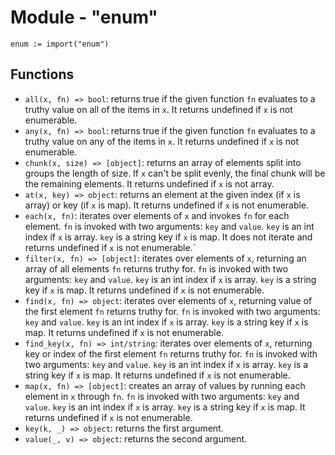# Module - "enum"

```golang
enum := import("enum")
```

## Functions

- `all(x, fn) => bool`: returns true if the given function `fn` evaluates to a
  truthy value on all of the items in `x`. It returns undefined if `x` is not
  enumerable.
- `any(x, fn) => bool`: returns true if the given function `fn` evaluates to a
  truthy value on any of the items in `x`. It returns undefined if `x` is not
  enumerable.
- `chunk(x, size) => [object]`: returns an array of elements split into groups
  the length of size. If `x` can't be split evenly, the final chunk will be the
  remaining elements. It returns undefined if `x` is not array.
- `at(x, key) => object`: returns an element at the given index (if `x` is
  array) or key (if `x` is map). It returns undefined if `x` is not enumerable.
- `each(x, fn)`: iterates over elements of `x` and invokes `fn` for each
  element. `fn` is invoked with two arguments: `key` and `value`. `key` is an
  int index if `x` is array. `key` is a string key if `x` is map. It does not
  iterate and returns undefined if `x` is not enumerable.`
- `filter(x, fn) => [object]`: iterates over elements of `x`, returning an
  array of all elements `fn` returns truthy for. `fn` is invoked with two
  arguments: `key` and `value`. `key` is an int index if `x` is array. `key` is
  a string key if `x` is map. It returns undefined if `x` is not enumerable.
- `find(x, fn) => object`: iterates over elements of `x`, returning value of
  the first element `fn` returns truthy for. `fn` is invoked with two
  arguments: `key` and `value`. `key` is an int index if `x` is array. `key` is
  a string key if `x` is map. It returns undefined if `x` is not enumerable.
- `find_key(x, fn) => int/string`: iterates over elements of `x`, returning key
  or index of the first element `fn` returns truthy for. `fn` is invoked with
  two arguments: `key` and `value`. `key` is an int index if `x` is array.
  `key` is a string key if `x` is map. It returns undefined if `x` is not
  enumerable.
- `map(x, fn) => [object]`: creates an array of values by running each element
  in `x` through `fn`. `fn` is invoked with two arguments: `key` and `value`.
  `key` is an int index if `x` is array. `key` is a string key if `x` is map.
  It returns undefined if `x` is not enumerable.
- `key(k, _) => object`: returns the first argument.
- `value(_, v) => object`: returns the second argument.
